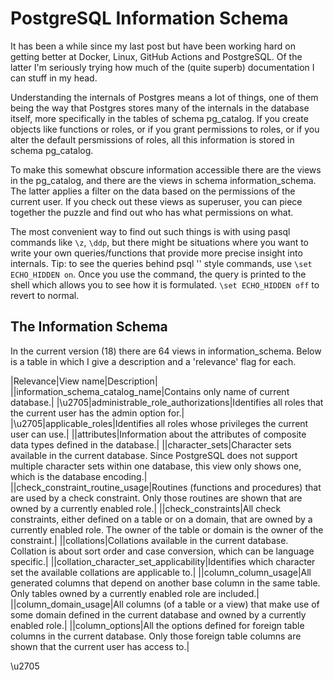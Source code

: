 # PostgreSQL Information Schema

It has been a while since my last post but have been working hard on getting better at Docker, Linux, GitHub Actions and PostgreSQL. Of the latter I'm seriously trying how much of the (quite superb) documentation I can stuff in my head. 

Understanding the internals of Postgres means a lot of things, one of them being the way that Postgres stores many of the internals in the database itself, more specifically in the tables of schema pg_catalog. If you create objects like functions or roles, or if you grant permissions to roles, or if you alter the default persmissions of roles, all this information is stored in schema pg_catalog. 

To make this somewhat obscure information accessible there are the views in the pg_catalog, and there are the views in schema information_schema. The latter applies a filter on the data based on the permissions of the current user. If you check out these views as superuser, you can piece together the puzzle and find out who has what permissions on what.

The most convenient way to find out such things is with using pasql commands like `\z`, `\ddp`, but there might be situations where you want to write your own queries/functions that provide more precise insight into internals. Tip: to see the queries behind psql '\' style commands, use `\set ECHO_HIDDEN on`. Once you use the command, the query is printed to the shell which allows you to see how it is formulated. `\set ECHO_HIDDEN off` to revert to normal.

## The Information Schema

In the current version (18) there are 64 views in information_schema. Below is a table in which I give a description and a 'relevance' flag for each.

|Relevance|View name|Description|
||information_schema_catalog_name|Contains only name of current database.|
|\u2705|administrable_role_​authorizations|Identifies all roles that the current user has the admin option for.|
|\u2705|applicable_roles|Identifies all roles whose privileges the current user can use.|
||attributes|Information about the attributes of composite data types defined in the database.|
||character_sets|Character sets available in the current database. Since PostgreSQL does not support multiple character sets within one database, this view only shows one, which is the database encoding.|
||check_constraint_routine_usage|Routines (functions and procedures) that are used by a check constraint. Only those routines are shown that are owned by a currently enabled role.|
||check_constraints|All check constraints, either defined on a table or on a domain, that are owned by a currently enabled role. The owner of the table or domain is the owner of the constraint.|
||collations|Collations available in the current database. Collation is about sort order and case conversion, which can be language specific.|
||collation_character_set_​applicability|Identifies which character set the available collations are applicable to.|
||column_column_usage|All generated columns that depend on another base column in the same table. Only tables owned by a currently enabled role are included.|
||column_domain_usage|All columns (of a table or a view) that make use of some domain defined in the current database and owned by a currently enabled role.|
||column_options|All the options defined for foreign table columns in the current database. Only those foreign table columns are shown that the current user has access to.|

\u2705





